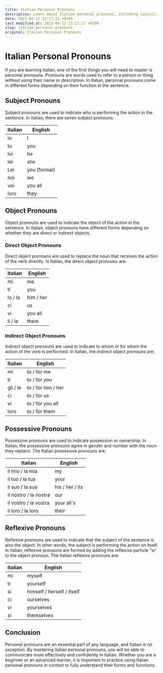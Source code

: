 ```yaml
---
title: Italian Personal Pronouns
description: Learn about Italian personal pronouns, including subject, object, possessive, and reflexive forms.
date: 2023-04-12 23:17:21 +0300
last_modified_at: 2023-04-12 23:17:21 +0300
slug: italian-personal-pronouns
original: Italian Personal Pronouns
---
```

# Italian Personal Pronouns

If you are learning Italian, one of the first things you will need to master is personal pronouns. Pronouns are words used to refer to a person or thing without using their name or description. In Italian, personal pronouns come in different forms depending on their function in the sentence.

## Subject Pronouns

Subject pronouns are used to indicate who is performing the action in the sentence. In Italian, there are seven subject pronouns:

| Italian | English |
| --- | --- |
| io | I |
| tu | you |
| lui | he |
| lei | she |
| Lei | you (formal) |
| noi | we |
| voi | you all |
| loro | they |

## Object Pronouns

Object pronouns are used to indicate the object of the action in the sentence. In Italian, object pronouns have different forms depending on whether they are direct or indirect objects.

### Direct Object Pronouns

Direct object pronouns are used to replace the noun that receives the action of the verb directly. In Italian, the direct object pronouns are:

| Italian | English |
| --- | --- |
| mi | me |
| ti | you |
| lo / la | him / her |
| ci | us |
| vi | you all |
| li / le | them |

### Indirect Object Pronouns

Indirect object pronouns are used to indicate to whom or for whom the action of the verb is performed. In Italian, the indirect object pronouns are:

| Italian | English |
| --- | --- |
| mi | to / for me |
| ti | to / for you |
| gli / le | to / for him / her |
| ci | to / for us |
| vi | to / for you all |
| loro | to / for them |

## Possessive Pronouns

Possessive pronouns are used to indicate possession or ownership. In Italian, the possessive pronouns agree in gender and number with the noun they replace. The Italian possessive pronouns are:

| Italian | English |
| --- | --- |
| il mio / la mia | my |
| il tuo / la tua | your |
| il suo / la sua | his / her / its |
| il nostro / la nostra | our |
| il vostro / la vostra | your all's |
| il loro / la loro | their |

## Reflexive Pronouns

Reflexive pronouns are used to indicate that the subject of the sentence is also the object. In other words, the subject is performing the action on itself. In Italian, reflexive pronouns are formed by adding the reflexive particle "si" to the object pronoun. The Italian reflexive pronouns are:

| Italian | English |
| --- | --- |
| mi | myself |
| ti | yourself |
| si | himself / herself / itself |
| ci | ourselves |
| vi | yourselves |
| si | themselves |

## Conclusion

Personal pronouns are an essential part of any language, and Italian is no exception. By mastering Italian personal pronouns, you will be able to communicate more effectively and confidently in Italian. Whether you are a beginner or an advanced learner, it is important to practice using Italian personal pronouns in context to fully understand their forms and functions.